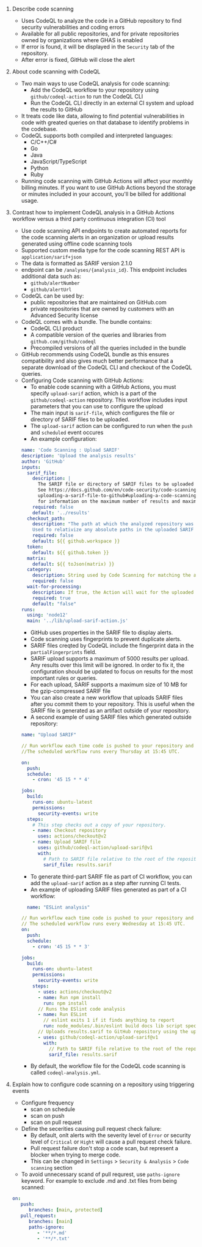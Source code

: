1. Describe code scanning
    - Uses CodeQL to analyze the code in a GitHub repository to find security vulnerabilities and coding errors
    - Available for all public repositories, and for private repositories owned by organizations where GHAS is enabled
    - If error is found, it will be displayed in the `Security` tab of the repository.
    - After error is fixed, GitHub will close the alert

2. About code scanning with CodeQL
    - Two main ways to use CodeQL analysis for code scanning:
        - Add the CodeQL workflow to your repository using `github/codeql-action` to run the CodeQL CLI
        - Run the CodeQL CLI directly in an external CI system and upload the results to GitHub
    - It treats code like data, allowing to find potential vulnerabilities in code with greated queries on that database to identify problems in the codebase.
    - CodeQL supports both compiled and interpreted languages:
        - C/C++/C#
        - Go
        - Java
        - JavaScript/TypeScript
        - Python
        - Ruby
    - Running code scanning with GitHub Actions will affect your monthly billing minutes. If you want to use GitHub Actions beyond the storage or minutes included in your account, you'll be billed for additional usage.


3. Contrast how to implement CodeQL analysis in a GitHub Actions workflow versus a third party continuous integration (CI) tool
    - Use code scanning API endpoints to create automated reports for the code scanning alerts in an organization or upload results generated using offline code scanning tools
    - Supported custom media type for the code scanning REST API is `application/sarif+json`
    - The data is formatted as SARIF version 2.1.0
    - endpoint can be `/analyses/{analysis_id}`. This endpoint includes additional data such as:
        - `github/alertNumber`
        - `github/alertUrl`
    - CodeQL can be used by:
        - public repositories that are maintained on GitHub.com
        - private repositories that are owned by customers with an Advanced Security license
    - CodeQL comes with a bundle. The bundle contains:
        - CodeQL CLI product
        - A compatible version of the queries and libraries from `github.com/github/codeql`
        - Precompiled versions of all the queries included in the bundle
    - GitHub recommends using CodeQL bundle as this ensures compatibility and also gives much better performance that a separate download of the CodeQL CLI and checkout of the CodeQL queries.
    - Configuring Code scanning with GitHub Actions:
        - To enable code scanning with a GitHub Actions, you must specify `upload-sarif` action, which is a part of the `github/codeql-action` repository. This workflow includes input parameters that you can use to configure the upload
        - The main input is `sarif-file`, which configures the file or directory of SARIF files to be uploaded.
        - The `upload-sarif` action can be configured to run when the `push` and `scheduled` event occures
        - An example configuration:
        ```yml
        name: 'Code Scanning : Upload SARIF'
        description: 'Upload the analysis results'
        author: 'GitHub'
        inputs:
          sarif_file:
            description: |
              The SARIF file or directory of SARIF files to be uploaded to GitHub code      scanning.
              See https://docs.github.com/en/code-security/code-scanning/       integrating-with-code-scanning/
              uploading-a-sarif-file-to-github#uploading-a-code-scanning-analysis-with-githu        b-actions
              for information on the maximum number of results and maximum file size        supported by code scanning.
            required: false
            default: '../results'
          checkout_path:
            description: "The path at which the analyzed repository was checked out. 
            Used to relativize any absolute paths in the uploaded SARIF file."
            required: false
            default: ${{ github.workspace }}
          token:
            default: ${{ github.token }}
          matrix:
            default: ${{ toJson(matrix) }}
          category:
            description: String used by Code Scanning for matching the analyses
            required: false
          wait-for-processing:
            description: If true, the Action will wait for the uploaded SARIF to be         processed before completing.
            required: true
            default: "false"
        runs:
          using: 'node12'
          main: '../lib/upload-sarif-action.js'
        ```
        - GitHub uses properties in the SARIF file to display alerts.
        - Code scanning uses fingerprints to prevent duplicate alerts.
        - SARIF files creqted by CodeQL include the fingerprint data in the `partialFingerprints` field.
        - SARIF upload supports a maximum of 5000 results per upload. Any results over this limit will be ignored. In order to fix it, the configuration should be updated to focus on results for the most important rules or queries.
        - For each upload, SARIF supports a maximum size of 10 MB for the gzip-compressed SARIF file
        -  You can also create a new workflow that uploads SARIF files after you commit them to your repository. This is useful when the SARIF file is generated as an artifact outside of your repository.
        - A second example of using SARIF files which generated outside repository:
        ```yml
        name: "Upload SARIF"
        
        // Run workflow each time code is pushed to your repository and on a schedule. 
        //The scheduled workflow runs every Thursday at 15:45 UTC.
        
        on:
          push:
          schedule:
            - cron: '45 15 * * 4'
        
        jobs:
          build:
            runs-on: ubuntu-latest
            permissions:
              security-events: write
          steps:
            # This step checks out a copy of your repository.
            - name: Checkout repository
              uses: actions/checkout@v2
            - name: Upload SARIF file
              uses: github/codeql-action/upload-sarif@v1
              with:
                # Path to SARIF file relative to the root of the repository
                sarif_file: results.sarif
        ```
        - To generate third-part SARIF file as part of CI workflow, you can add the `upload-sarif` action as a step after running CI tests. 
        - An example of uploading SARIF files generated as part of a CI workflow:
        ```yml
          name: "ESLint analysis"

        // Run workflow each time code is pushed to your repository and on a schedule.
        // The scheduled workflow runs every Wednesday at 15:45 UTC.
        on:
          push:
          schedule:
            - cron: '45 15 * * 3'

        jobs:
          build:
            runs-on: ubuntu-latest
            permissions:
              security-events: write
            steps:
              - uses: actions/checkout@v2
              - name: Run npm install
                run: npm install
              // Runs the ESlint code analysis
              - name: Run ESLint
                // eslint exits 1 if it finds anything to report
                run: node_modules/.bin/eslint build docs lib script spec-main -f node_modules/@microsoft/eslint-formatter-sarif/sarif.js -o results.sarif || true
              // Uploads results.sarif to GitHub repository using the upload-sarif action
              - uses: github/codeql-action/upload-sarif@v1
                with:
                  // Path to SARIF file relative to the root of the repository
                  sarif_file: results.sarif
        ```
        - By default, the workflow file for the CodeQL code scanning is called `codeql-analysis.yml`.



4. Explain how to configure code scanning on a repository using triggering events
    - Configure frequency
        - scan on schedule
        - scan on push
        - scan on pull request
    - Define the secerities causing pull request check failure:
        - By default, onlt alerts with the severity level of `Error` or security level of `Critical` or `Hight` will cause a pull request check failure.
        - Pull request failure don't stop a code scan, but represent a blocker when trying to merge code.
        - This can be changed in `Settings` > `Security & Analysis` > `Code scanning` section
    - To avoid unnecessary scand of pull requrest, use `paths-ignore` keyword. For example to exclude .md and .txt files from being scanned:
    ```yml
    on:
       push:
          branches: [main, protected]
       pull_request:
          branches: [main]
          paths-ignore:
             - '**/*.md'
             - '**/*.txt'
    ```

